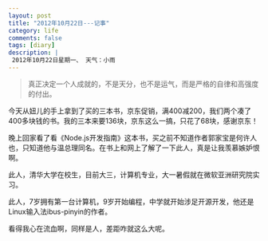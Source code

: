 ```yaml
---
layout: post
title: "2012年10月22日---记事"
category: life
comments: false
tags: [diary]
description: |
 2012年10月22日星期一、 天气：小雨
---
```


> ​真正决定一个人成就的，不是天分，也不是运气，而是严格的自律和高强度的付出。

今天从妞儿的手上拿到了买的三本书，京东促销，满400减200，我们两个凑了400多块钱的书。我的三本来要136块，京东这么一搞，只花了68块，感谢京东！

晚上回家看了看《Node.js开发指南》这本书，买之前不知道作者郭家宝是何许人也，只知道他与温总理同名。在书上和网上了解了一下此人，真是让我羡慕嫉妒恨啊。

此人，清华大学在校生，目前大三，计算机专业，大一暑假就在微软亚洲研究院实习。

此人，7岁拥有第一台计算机，9岁开始编程，中学就开始涉足开源开发，他还是Linux输入法ibus-pinyin的作者。

看得我心在流血啊，同样是人，差距咋就这么大呢。
